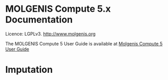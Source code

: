 # MOLGENIS Compute 5.x Documentation

Licence: LGPLv3. http://www.molgenis.org

The MOLGENIS Compute 5 User Guide is available at <a href="https://rawgithub.com/georgebyelas/molgenis/master/molgenis-compute-core/README.html"> Molgenis Compute 5 User Guide</a>

# Imputation
